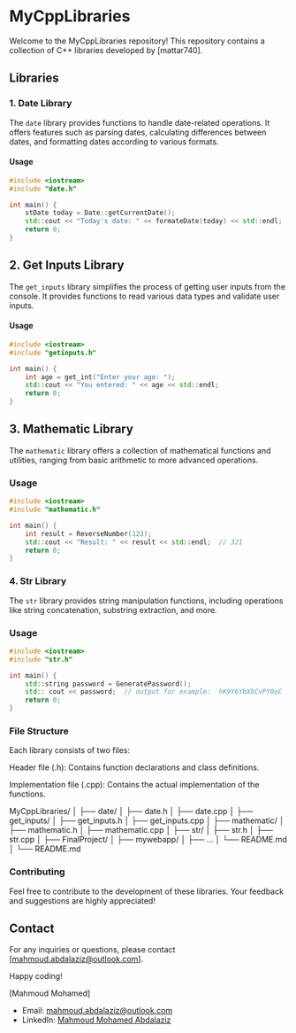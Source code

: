 # MyCppLibraries

Welcome to the MyCppLibraries repository! This repository contains a collection of C++ libraries developed by [mattar740].

## Libraries

### 1. Date Library

The `date` library provides functions to handle date-related operations. It offers features such as parsing dates, calculating differences between dates, and formatting dates according to various formats.

#### Usage
```cpp
#include <iostream>
#include "date.h"

int main() {
    stDate today = Date::getCurrentDate();
    std::cout << "Today's date: " << formateDate(today) << std::endl;
    return 0;
}
```

## 2. Get Inputs Library
The `get_inputs` library simplifies the process of getting user inputs from the console. It provides functions to read various data types and validate user inputs.

#### Usage

```cpp
#include <iostream>
#include "getinputs.h"

int main() {
    int age = get_int("Enter your age: ");
    std::cout << "You entered: " << age << std::endl;
    return 0;
}
```

## 3. Mathematic Library
The `mathematic` library offers a collection of mathematical functions and utilities, ranging from basic arithmetic to more advanced operations.

### Usage

```cpp
#include <iostream>
#include "mathematic.h"

int main() {
    int result = ReverseNumber(123);
    std::cout << "Result: " << result << std::endl;  // 321
    return 0;
}
```

### 4. Str Library
The `str` library provides string manipulation functions, including operations like string concatenation, substring extraction, and more.

### Usage
```cpp
#include <iostream>
#include "str.h"

int main() {
    std::string password = GeneratePassword();
    std:: cout << password;  // output for example:  hK9Y6YbXbCvPY0oC
    return 0;
}
```

### File Structure
Each library consists of two files:

Header file (.h): Contains function declarations and class definitions.

Implementation file (.cpp): Contains the actual implementation of the functions.


MyCppLibraries/
│
├── date/
│ ├── date.h
│ ├── date.cpp
│
├── get_inputs/
│ ├── get_inputs.h
│ ├── get_inputs.cpp
│
├── mathematic/
│ ├── mathematic.h
│ ├── mathematic.cpp
│
├── str/
│ ├── str.h
│ ├── str.cpp
│
├── FinalProject/
│ ├── mywebapp/
│ ├── ...
│ └── README.md
│
└── README.md



### Contributing
Feel free to contribute to the development of these libraries. Your feedback and suggestions are highly appreciated!

## Contact
For any inquiries or questions, please contact [mahmoud.abdalaziz@outlook.com].

Happy coding!

[Mahmoud Mohamed]
- Email: mahmoud.abdalaziz@outlook.com
- LinkedIn: [Mahmoud Mohamed Abdalaziz](https://www.linkedin.com/in/mahmoud-mohamed-abd/)
